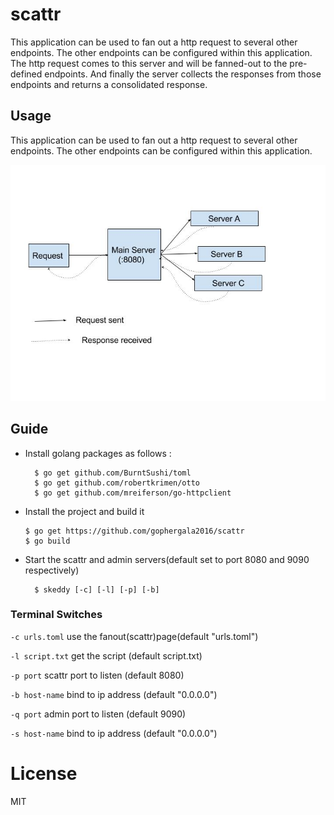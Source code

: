 # scattr

This application can be used to fan out a http request to several other endpoints. The other endpoints can be configured within this application.
The http request comes to this server and will be fanned-out to the pre-defined endpoints. And finally the server collects the responses from those endpoints and returns a consolidated response.

## Usage
This application can be used to fan out a http request to several other endpoints. The other endpoints can be configured within this application.

![Tuning-image](https://github.com/gophergala2016/scattr/blob/master/screenshots/Scattr.jpg "Scattr")

## Guide

- Install golang packages as follows :

    ```
      $ go get github.com/BurntSushi/toml
      $ go get github.com/robertkrimen/otto
      $ go get github.com/mreiferson/go-httpclient
    ```
- Install the project and build it

  ```
  $ go get https://github.com/gophergala2016/scattr
  $ go build
  ```
- Start the scattr and admin servers(default set to port 8080 and 9090 respectively)

  ```
    $ skeddy [-c] [-l] [-p] [-b]
  ```

### Terminal Switches

  ``` -c urls.toml ```
    use the fanout(scattr)page(default "urls.toml")

  ``` -l script.txt ```
    get the script (default script.txt)

  ``` -p port ```
    scattr port to listen (default 8080)

  ``` -b host-name ```
    bind to ip address (default "0.0.0.0")

  ``` -q port ```
    admin port to listen (default 9090)

  ``` -s host-name ```
    bind to ip address (default "0.0.0.0")

# License

MIT
